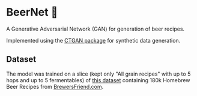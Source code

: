 # BeerNet 🍻
A Generative Adversarial Network (GAN) for generation of beer recipes.

Implemented using the [CTGAN package](https://github.com/sdv-dev/CTGAN) for synthetic data generation.

## Dataset
The model was trained on a slice (kept only "All grain recipes" with up to 5 hops and up to 5 fermentables) of [this dataset](https://www.kaggle.com/datasets/angeredsquid/brewers-friend-beer-recipes) containing 180k Homebrew Beer Recipes from [BrewersFriend.com](https://www.brewersfriend.com/).

